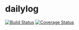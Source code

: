 # dailylog
[![Build Status](https://travis-ci.org/yjroot/dailylog.svg)](https://travis-ci.org/yjroot/dailylog)
[![Coverage Status](https://coveralls.io/repos/yjroot/dailylog/badge.svg)](https://coveralls.io/github/yjroot/dailylog)
